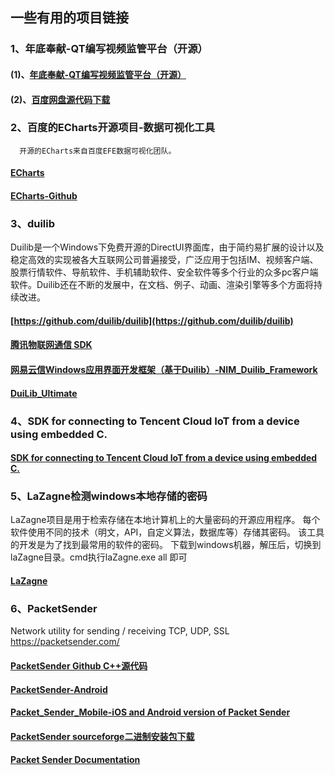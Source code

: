 ## 一些有用的项目链接
### 1、年底奉献-QT编写视频监管平台（开源）
#### (1)、[年底奉献-QT编写视频监管平台（开源）](https://www.cnblogs.com/feiyangqingyun/p/4192484.html)
#### (2)、[百度网盘源代码下载](http://pan.baidu.com/s/1mgFWeDU)
### 2、百度的ECharts开源项目-数据可视化工具
      开源的ECharts来自百度EFE数据可视化团队。
#### [ECharts](https://echarts.baidu.com/echarts2/doc/example.html)
#### [ECharts-Github](https://github.com/apache/incubator-echarts)

### 3、duilib
Duilib是一个Windows下免费开源的DirectUI界面库，由于简约易扩展的设计以及稳定高效的实现被各大互联网公司普遍接受，广泛应用于包括IM、视频客户端、股票行情软件、导航软件、手机辅助软件、安全软件等多个行业的众多pc客户端软件。Duilib还在不断的发展中，在文档、例子、动画、渲染引擎等多个方面将持续改进。
#### [https://github.com/duilib/duilib](https://github.com/duilib/duilib)
#### [腾讯物联网通信 SDK](https://github.com/tencentyun/TIMSDK/tree/master/cross-platform/Windows/IMApp/Basic/duilib)
#### [网易云信Windows应用界面开发框架（基于Duilib）-NIM_Duilib_Framework](https://github.com/netease-im/NIM_Duilib_Framework)
#### [DuiLib_Ultimate](https://github.com/qdtroy/DuiLib_Ultimate)

### 4、SDK for connecting to Tencent Cloud IoT from a device using embedded C.
#### [SDK for connecting to Tencent Cloud IoT from a device using embedded C.](https://github.com/tencentyun/qcloud-iot-sdk-embedded-c)

### 5、LaZagne检测windows本地存储的密码
LaZagne项目是用于检索存储在本地计算机上的大量密码的开源应用程序。 每个软件使用不同的技术（明文，API，自定义算法，数据库等）存储其密码。 该工具的开发是为了找到最常用的软件的密码。
下载到windows机器，解压后，切换到laZagne目录。cmd执行laZagne.exe all
即可
#### [LaZagne](https://github.com/AlessandroZ/LaZagne)

### 6、PacketSender
Network utility for sending / receiving TCP, UDP, SSL https://packetsender.com/
#### [PacketSender Github C++源代码](https://github.com/dannagle/PacketSender)
#### [PacketSender-Android](https://github.com/dannagle/PacketSender-Android)
#### [Packet_Sender_Mobile-iOS and Android version of Packet Sender](https://github.com/dannagle/Packet_Sender_Mobile)
#### [PacketSender sourceforge二进制安装包下载](https://sourceforge.net/projects/packetsender/)
#### [Packet Sender Documentation](https://packetsender.com/documentation)
